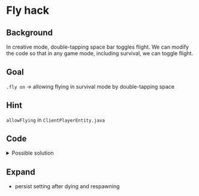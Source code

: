 # Fly hack

## Background
In creative mode, double-tapping space bar toggles flight.
We can modify the code so that in any game mode, including survival, we can toggle flight.

## Goal
`.fly on` -> allowing flying in survival mode by double-tapping space

## Hint
`allowFlying` in `ClientPlayerEntity.java`

## Code
<details>
  <summary>Possible solution</summary>
<p>

### `Hacks.java`
```java
public static boolean chatMessageHook(String message) {
    // ...
        else if (args[0].equals(".fly")) {
            boolean flyHackEnabled = args[1].equals("on");
            Minecraft.getInstance().player.abilities.allowFlying = flyHackEnabled;
            chat("fly=" + flyHackEnabled);
        }    
    // ...
}

```

</p>
</details>

## Expand
- persist setting after dying and respawning